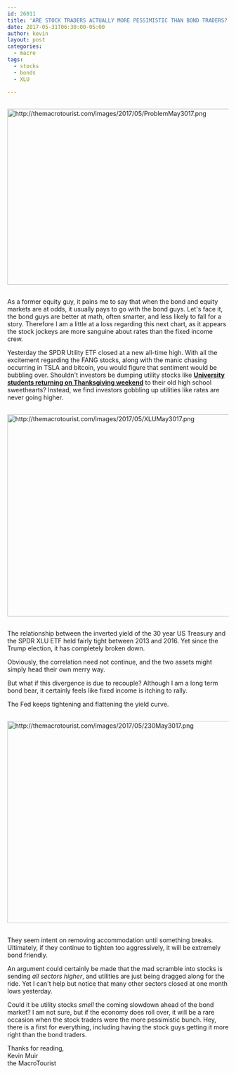 ```yaml
---
id: 26011
title: 'ARE STOCK TRADERS ACTUALLY MORE PESSIMISTIC THAN BOND TRADERS?'
date: 2017-05-31T06:30:00-05:00
author: kevin
layout: post
categories:
  - macro
tags:
  - stocks
  - bonds
  - XLU
   
---
```


<a href="http://themacrotourist.com/images/2017/05/ProblemMay3017.png"><img src="http://themacrotourist.com/images/2017/05/ProblemMay3017.png" alt="http://themacrotourist.com/images/2017/05/ProblemMay3017.png" width="700" height="400" style="margin:30px auto;display:block;"></a>

As a former equity guy, it pains me to say that when the bond and equity markets are at odds, it usually pays to go with the bond guys.  Let's face it, the bond guys are better at math, often smarter, and less likely to fall for a story.  Therefore I am a little at a loss regarding this next chart, as it appears the stock jockeys are more sanguine about rates than the fixed income crew.  

Yesterday the SPDR Utility ETF closed at a new all-time high.  With all the excitement regarding the FANG stocks, along with the manic chasing occurring in TSLA and bitcoin, you would figure that sentiment would be bubbling over.  Shouldn't investors be dumping utility stocks like **[University students returning on Thanksgiving weekend](<http://www.urbandictionary.com/define.php?term=turkey%20dump>)** to their old high school sweethearts?  Instead, we find investors gobbling up utilities like rates are never going higher.

<a href="http://themacrotourist.com/images/2017/05/XLUMay3017.png"><img src="http://themacrotourist.com/images/2017/05/XLUMay3017.png" alt="http://themacrotourist.com/images/2017/05/XLUMay3017.png" width="750" height="460" style="margin:30px auto;display:block;"></a>

The relationship between the inverted yield of the 30 year US Treasury and the SPDR XLU ETF held fairly tight between 2013 and 2016.  Yet since the Trump election, it has completely broken down.

Obviously, the correlation need not continue, and the two assets might simply head their own merry way.

But what if this divergence is due to recouple?  Although I am a long term bond bear, it certainly feels like fixed income is itching to rally.  

The Fed keeps tightening and flattening the yield curve.  

<a href="http://themacrotourist.com/images/2017/05/230May3017.png"><img src="http://themacrotourist.com/images/2017/05/230May3017.png" alt="http://themacrotourist.com/images/2017/05/230May3017.png" width="750" height="460" style="margin:30px auto;display:block;"></a>

They seem intent on removing accommodation until something breaks.  Ultimately, if they continue to tighten too aggressively, it will be extremely bond friendly.

An argument could certainly be made that the mad scramble into stocks is sending *all sectors higher*, and utilities are just being dragged along for the ride.  Yet I can't help but notice that many other sectors closed at one month lows yesterday.  

Could it be utility stocks *smell* the coming slowdown ahead of the bond market?  I am not sure, but if the economy does roll over, it will be a rare occasion when the stock traders were the more pessimistic bunch.  Hey, there is a first for everything, including having the stock guys getting it more right than the bond traders.

Thanks for reading,  
Kevin Muir  
the MacroTourist  






